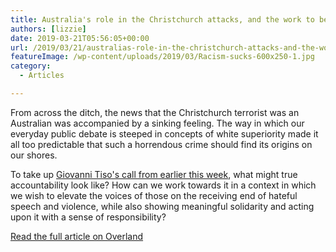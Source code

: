 ```yaml
---
title: Australia's role in the Christchurch attacks, and the work to be done
authors: [lizzie]
date: 2019-03-21T05:56:05+00:00
url: /2019/03/21/australias-role-in-the-christchurch-attacks-and-the-work-to-be-done/
featureImage: /wp-content/uploads/2019/03/Racism-sucks-600x250-1.jpg
category:
  - Articles

---
```

From across the ditch, the news that the Christchurch terrorist was an Australian was accompanied by a sinking feeling. The way in which our everyday public debate is steeped in concepts of white superiority made it all too predictable that such a horrendous crime should find its origins on our shores.

To take up [Giovanni Tiso's call from earlier this week][1], what might true accountability look like? How can we work towards it in a context in which we wish to elevate the voices of those on the receiving end of hateful speech and violence, while also showing meaningful solidarity and acting upon it with a sense of responsibility?

[Read the full article on Overland][2]

 [1]: https://overland.org.au/2019/03/how-to-talk-to-your-politicians-and-your-media-about-the-terrorist-attacks-in-christchurch/
 [2]: https://overland.org.au/2019/03/australias-role-in-the-christchurch-attacks-and-the-work-to-be-done/
